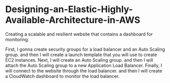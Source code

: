 # Designing-an-Elastic-Highly-Available-Architecture-in-AWS
Creating a scalable and resilient website that contains a dashboard for monitoring.

First, I gonna create security groups for a load balancer and an Auto Scaling group.
and then I will create a launch template that you will use to create EC2 instances. 
Next, I will create an Auto Scaling group. 
and then I will attach the Auto Scaling group to a new Application Load Balancer. 
Finally, I will connect to the website through the load balancer. 
and then I will create a CloudWatch dashboard to monitor the load balancer.
